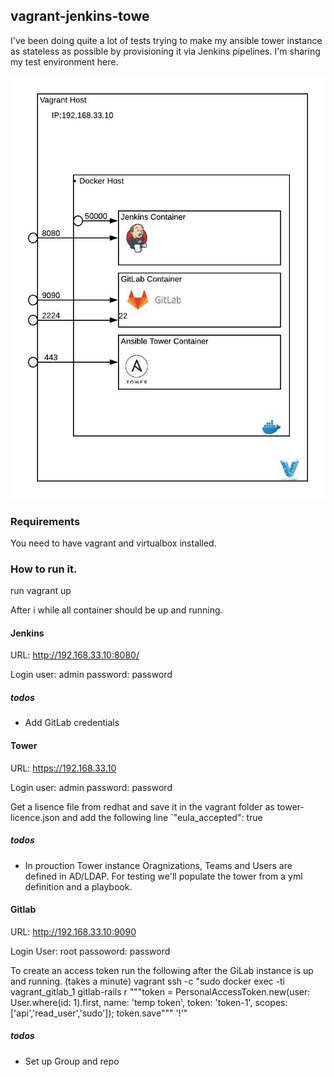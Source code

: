 
## vagrant-jenkins-towe


I've been doing quite a lot of tests trying to make my ansible tower instance as stateless as possible by provisioning it via Jenkins pipelines. I'm sharing my test environment here.

![Alt text](Vagrant_Jenkins_Tower.jpeg?raw=true "Title")
### Requirements
You need to have vagrant and virtualbox installed.


### How to run it.

run vagrant up

After i while all container should be up and running.

#### Jenkins
URL: http://192.168.33.10:8080/

Login
user: admin
password: password

##### todos
* Add GitLab credentials


#### Tower

URL: https://192.168.33.10

Login
user: admin
password: password 

Get a lisence file from redhat and save it in the vagrant folder as tower-licence.json and add the following line  `"eula_accepted": true

##### todos
* In prouction Tower instance Oragnizations, Teams and Users are defined in AD/LDAP. For testing we'll populate the tower from a yml definition and a playbook.


#### Gitlab

URL: http://192.168.33.10:9090

Login
User: root
passoword: password

To create an access token run the following after the GiLab instance is up and running. (takes a minute)
vagrant ssh -c "sudo docker exec -ti vagrant_gitlab_1 gitlab-rails r "\""token = PersonalAccessToken.new(user: User.where(id: 1).first, name: 'temp token', token: 'token-1', scopes: ['api','read_user','sudo']); token.save"\"" '!'"

##### todos
* Set up Group and repo
